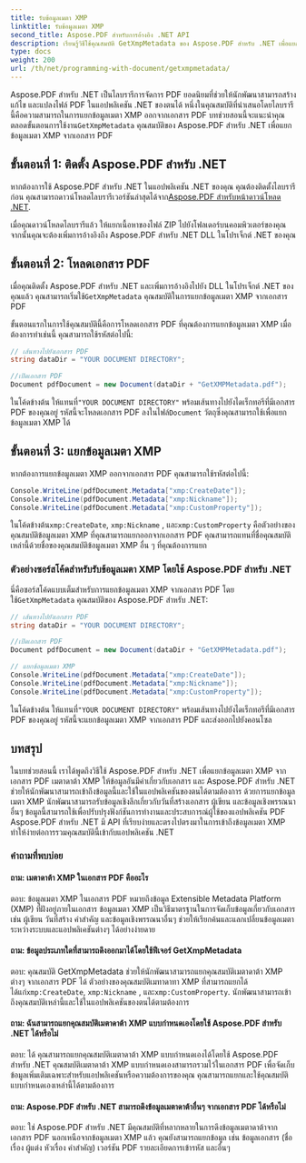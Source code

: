 ```yaml
---
title: รับข้อมูลเมตา XMP
linktitle: รับข้อมูลเมตา XMP
second_title: Aspose.PDF สำหรับการอ้างอิง .NET API
description: เรียนรู้วิธีใช้คุณสมบัติ GetXmpMetadata ของ Aspose.PDF สำหรับ .NET เพื่อแยกข้อมูลเมตา XMP จากเอกสาร PDF โดยใช้ซอร์สโค้ด C#
type: docs
weight: 200
url: /th/net/programming-with-document/getxmpmetadata/
---
```

 Aspose.PDF สำหรับ .NET เป็นไลบรารีการจัดการ PDF ยอดนิยมที่ช่วยให้นักพัฒนาสามารถสร้าง แก้ไข และแปลงไฟล์ PDF ในแอปพลิเคชัน .NET ของตนได้ หนึ่งในคุณสมบัติที่นำเสนอโดยไลบรารีนี้คือความสามารถในการแยกข้อมูลเมตา XMP ออกจากเอกสาร PDF บทช่วยสอนนี้จะแนะนำคุณตลอดขั้นตอนการใช้งาน`GetXmpMetadata` คุณสมบัติของ Aspose.PDF สำหรับ .NET เพื่อแยกข้อมูลเมตา XMP จากเอกสาร PDF

## ขั้นตอนที่ 1: ติดตั้ง Aspose.PDF สำหรับ .NET

 หากต้องการใช้ Aspose.PDF สำหรับ .NET ในแอปพลิเคชัน .NET ของคุณ คุณต้องติดตั้งไลบรารีก่อน คุณสามารถดาวน์โหลดไลบรารีเวอร์ชันล่าสุดได้จาก[Aspose.PDF สำหรับหน้าดาวน์โหลด .NET](https://releases.aspose.com/pdf/net).

เมื่อคุณดาวน์โหลดไลบรารีแล้ว ให้แยกเนื้อหาของไฟล์ ZIP ไปยังโฟลเดอร์บนคอมพิวเตอร์ของคุณ จากนั้นคุณจะต้องเพิ่มการอ้างอิงถึง Aspose.PDF สำหรับ .NET DLL ในโปรเจ็กต์ .NET ของคุณ

## ขั้นตอนที่ 2: โหลดเอกสาร PDF

เมื่อคุณติดตั้ง Aspose.PDF สำหรับ .NET และเพิ่มการอ้างอิงไปยัง DLL ในโปรเจ็กต์ .NET ของคุณแล้ว คุณสามารถเริ่มใช้`GetXmpMetadata` คุณสมบัติในการแยกข้อมูลเมตา XMP จากเอกสาร PDF

ขั้นตอนแรกในการใช้คุณสมบัตินี้คือการโหลดเอกสาร PDF ที่คุณต้องการแยกข้อมูลเมตา XMP เมื่อต้องการทำเช่นนี้ คุณสามารถใช้รหัสต่อไปนี้:

```csharp
// เส้นทางไปยังเอกสาร PDF
string dataDir = "YOUR DOCUMENT DIRECTORY";

//เปิดเอกสาร PDF
Document pdfDocument = new Document(dataDir + "GetXMPMetadata.pdf");
```

 ในโค้ดข้างต้น ให้แทนที่`"YOUR DOCUMENT DIRECTORY"` พร้อมเส้นทางไปยังไดเร็กทอรีที่มีเอกสาร PDF ของคุณอยู่ รหัสนี้จะโหลดเอกสาร PDF ลงในไฟล์`Document` วัตถุซึ่งคุณสามารถใช้เพื่อแยกข้อมูลเมตา XMP ได้

## ขั้นตอนที่ 3: แยกข้อมูลเมตา XMP

หากต้องการแยกข้อมูลเมตา XMP ออกจากเอกสาร PDF คุณสามารถใช้รหัสต่อไปนี้:

```csharp
Console.WriteLine(pdfDocument.Metadata["xmp:CreateDate"]);
Console.WriteLine(pdfDocument.Metadata["xmp:Nickname"]);
Console.WriteLine(pdfDocument.Metadata["xmp:CustomProperty"]);
```

 ในโค้ดข้างต้น`xmp:CreateDate`, `xmp:Nickname` , และ`xmp:CustomProperty` คือตัวอย่างของคุณสมบัติข้อมูลเมตา XMP ที่คุณสามารถแยกออกจากเอกสาร PDF คุณสามารถแทนที่ชื่อคุณสมบัติเหล่านี้ด้วยชื่อของคุณสมบัติข้อมูลเมตา XMP อื่น ๆ ที่คุณต้องการแยก

### ตัวอย่างซอร์สโค้ดสำหรับรับข้อมูลเมตา XMP โดยใช้ Aspose.PDF สำหรับ .NET

 นี่คือซอร์สโค้ดแบบเต็มสำหรับการแยกข้อมูลเมตา XMP จากเอกสาร PDF โดยใช้`GetXmpMetadata` คุณสมบัติของ Aspose.PDF สำหรับ .NET:

```csharp
// เส้นทางไปยังเอกสาร PDF
string dataDir = "YOUR DOCUMENT DIRECTORY";

//เปิดเอกสาร PDF
Document pdfDocument = new Document(dataDir + "GetXMPMetadata.pdf");

// แยกข้อมูลเมตา XMP
Console.WriteLine(pdfDocument.Metadata["xmp:CreateDate"]);
Console.WriteLine(pdfDocument.Metadata["xmp:Nickname"]);
Console.WriteLine(pdfDocument.Metadata["xmp:CustomProperty"]);
```

 ในโค้ดข้างต้น ให้แทนที่`"YOUR DOCUMENT DIRECTORY"` พร้อมเส้นทางไปยังไดเร็กทอรีที่มีเอกสาร PDF ของคุณอยู่ รหัสนี้จะแยกข้อมูลเมตา XMP จากเอกสาร PDF และส่งออกไปยังคอนโซล

## บทสรุป

ในบทช่วยสอนนี้ เราได้พูดถึงวิธีใช้ Aspose.PDF สำหรับ .NET เพื่อแยกข้อมูลเมตา XMP จากเอกสาร PDF เมตาดาต้า XMP ให้ข้อมูลอันมีค่าเกี่ยวกับเอกสาร และ Aspose.PDF สำหรับ .NET ช่วยให้นักพัฒนาสามารถเข้าถึงข้อมูลนี้และใช้ในแอปพลิเคชันของตนได้ตามต้องการ ด้วยการแยกข้อมูลเมตา XMP นักพัฒนาสามารถรับข้อมูลเชิงลึกเกี่ยวกับวันที่สร้างเอกสาร ผู้เขียน และข้อมูลเชิงพรรณนาอื่นๆ ข้อมูลนี้สามารถใช้เพื่อปรับปรุงฟังก์ชันการทำงานและประสบการณ์ผู้ใช้ของแอปพลิเคชัน PDF Aspose.PDF สำหรับ .NET มี API ที่เรียบง่ายและตรงไปตรงมาในการเข้าถึงข้อมูลเมตา XMP ทำให้ง่ายต่อการรวมคุณสมบัตินี้เข้ากับแอปพลิเคชัน .NET

### คำถามที่พบบ่อย

#### ถาม: เมตาดาต้า XMP ในเอกสาร PDF คืออะไร

ตอบ: ข้อมูลเมตา XMP ในเอกสาร PDF หมายถึงข้อมูล Extensible Metadata Platform (XMP) ที่ฝังอยู่ภายในเอกสาร ข้อมูลเมตา XMP เป็นวิธีมาตรฐานในการจัดเก็บข้อมูลเกี่ยวกับเอกสาร เช่น ผู้เขียน วันที่สร้าง คำสำคัญ และข้อมูลเชิงพรรณนาอื่นๆ ช่วยให้เรียกค้นและแลกเปลี่ยนข้อมูลเมตาระหว่างระบบและแอปพลิเคชันต่างๆ ได้อย่างง่ายดาย

#### ถาม: ข้อมูลประเภทใดที่สามารถดึงออกมาได้โดยใช้ฟีเจอร์ GetXmpMetadata

 ตอบ: คุณสมบัติ GetXmpMetadata ช่วยให้นักพัฒนาสามารถแยกคุณสมบัติเมตาดาต้า XMP ต่างๆ จากเอกสาร PDF ได้ ตัวอย่างของคุณสมบัติเมทาดาทา XMP ที่สามารถแยกได้ ได้แก่`xmp:CreateDate`, `xmp:Nickname` , และ`xmp:CustomProperty`. นักพัฒนาสามารถเข้าถึงคุณสมบัติเหล่านี้และใช้ในแอปพลิเคชันของตนได้ตามต้องการ

#### ถาม: ฉันสามารถแยกคุณสมบัติเมตาดาต้า XMP แบบกำหนดเองโดยใช้ Aspose.PDF สำหรับ .NET ได้หรือไม่

ตอบ: ได้ คุณสามารถแยกคุณสมบัติเมตาดาต้า XMP แบบกำหนดเองได้โดยใช้ Aspose.PDF สำหรับ .NET คุณสมบัติเมตาดาต้า XMP แบบกำหนดเองสามารถรวมไว้ในเอกสาร PDF เพื่อจัดเก็บข้อมูลเพิ่มเติมเฉพาะสำหรับแอปพลิเคชันหรือความต้องการของคุณ คุณสามารถแยกและใช้คุณสมบัติแบบกำหนดเองเหล่านี้ได้ตามต้องการ

#### ถาม: Aspose.PDF สำหรับ .NET สามารถดึงข้อมูลเมตาดาต้าอื่นๆ จากเอกสาร PDF ได้หรือไม่

ตอบ: ใช่ Aspose.PDF สำหรับ .NET มีคุณสมบัติที่หลากหลายในการดึงข้อมูลเมตาดาต้าจากเอกสาร PDF นอกเหนือจากข้อมูลเมตา XMP แล้ว คุณยังสามารถแยกข้อมูล เช่น ข้อมูลเอกสาร (ชื่อเรื่อง ผู้แต่ง หัวเรื่อง คำสำคัญ) เวอร์ชัน PDF รายละเอียดการเข้ารหัส และอื่นๆ